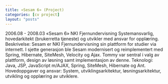 ```yaml
---
title: «Sesam 6» (Project)
categories: [cv project]
layout: "posts"
---
```


2006.08 - 2008.03		«Sesam 6»
NKI Fjernundervisning
Systemansvarlig, hovedarkitekt (brukerretta tjeneste) og utvikler med ansvar for opplæring.
Beskrivelse: Sesam er NKI Fjernundervisning sin plattform for studier via internett. I sjette generasjon ble Sesam modernisert og reimplementert med Spring, Hibernate, SiteMesh, Velocity og Ajax.
Tommy var sentral i valg av plattform, design av løsning samt implementasjon av denne.
Teknologi: Java, JSP, JavaScript m/AJAX, Spring, SiteMesh, Hibernate og Ant.
Hovedoppgaver og ansvar: System, utviklingsarkitektur, løsningsarkitektur, utvikling og opplæring av utviklere.
